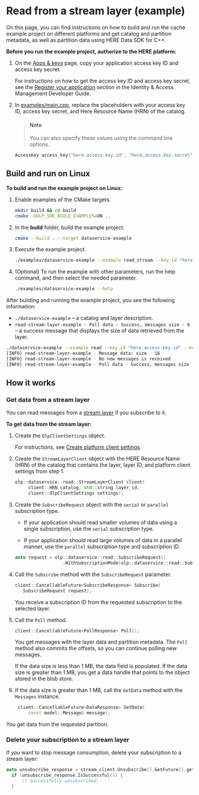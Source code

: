 # Read from a stream layer (example)

On this page, you can find instructions on how to build and run the cache example project on different platforms and get catalog and partition metadata, as well as partition data using HERE Data SDK for C++.

**Before you run the example project, authorize to the HERE platform:**

1. On the [Apps & keys](https://platform.here.com/admin/apps) page, copy your application access key ID and access key secret.

   For instructions on how to get the access key ID and access key secret, see the [Register your application](https://developer.here.com/documentation/identity-access-management/dev_guide/topics/plat-token.html#step-1-register-your-application) section in the Identity & Access Management Developer Guide.

2. In <a href="https://github.com/heremaps/here-data-sdk-cpp/blob/master/examples/main.cpp" target="_blank">examples/main.cpp</a>, replace the placeholders with your access key ID, access key secret, and Here Resource Name (HRN) of the catalog.

   > #### Note
   > You can also specify these values using the command line options.

   ```cpp
   AccessKey access_key{"here.access.key.id", "here.access.key.secret"};
   ```

## Build and run on Linux

**To build and run the example project on Linux:**

1. Enable examples of the CMake targets.

   ```bash
   mkdir build && cd build
   cmake -DOLP_SDK_BUILD_EXAMPLES=ON ..
   ```

2. In the **build** folder, build the example project.

   ```bash
   cmake --build . --target dataservice-example
   ```

3. Execute the example project.

   ```bash
   ./examples/dataservice-example --example read_stream --key_id "here.access.key.id" --key_secret "here.access.key.secret" --catalog "catalog"
   ```

4. (Optional) To run the example with other parameters, run the help command, and then select the needed parameter.

   ```bash
   ./examples/dataservice-example --help
   ```

After building and running the example project, you see the following information:

- `./dataservice-example` – a catalog and layer description.
- `read-stream-layer-example - Poll data - Success, messages size - 6` – a success message that displays the size of data retrieved from the layer.

```bash
./dataservice-example --example read --key_id "here.access.key.id" --key_secret "here.access.key.secret" --catalog "catalog" --layer_id "layer_id" --type-of-subscription "subscription_type"
[INFO] read-stream-layer-example - Message data: size - 16
[INFO] read-stream-layer-example - No new messages is received
[INFO] read-stream-layer-example - Poll data - Success, messages size - 6
```

## How it works

### Get data from a stream layer

You can read messages from a [stream layer](https://developer.here.com/olp/documentation/data-user-guide/portal/layers/layers.html#stream-layers) if you subscribe to it.

**To get data from the stream layer:**

1. Create the `OlpClientSettings` object.

   For instructions, see <a href="https://github.com/heremaps/here-data-sdk-cpp/blob/master/docs/create-platform-client-settings.md" target="_blank">Create platform client settings</a>.

2. Create the `StreamLayerClient` object with the HERE Resource Name (HRN) of the catalog that contains the layer, layer ID, and platform client settings from step 1.

   ```cpp
   olp::dataservice::read::StreamLayerClient client(
        client::HRN catalog, std::string layer_id,
        client::OlpClientSettings settings);
   ```

3. Create the `SubscribeRequest` object with the `serial` or `parallel` subscription type.

   - If your application should read smaller volumes of data using a single subscription, use the `serial` subscription type.

   - If your application should read large volumes of data in a parallel manner, use the `parallel` subscription type and subscription ID.

   ```cpp
   auto request = olp::dataservice::read::SubscribeRequest()
                     .WithSubscriptionMode(olp::dataservice::read::SubscribeRequest::SubscriptionMode::kSerial));
   ```

4. Call the `Subscribe` method with the `SubscribeRequest` parameter.

   ```cpp
   client::CancellableFuture<SubscribeResponse> Subscribe(
      SubscribeRequest request);
   ```

   You receive a subscription ID from the requested subscription to the selected layer.

5. Call the `Poll` method.

   ```cpp
   client::CancellableFuture<PollResponse> Poll();
   ```

   You get messages with the layer data and partition metadata. The `Poll` method also commits the offsets, so you can continue polling new messages.

   If the data size is less than 1 MB, the data field is populated. If the data size is greater than 1 MB, you get a data handle that points to the object stored in the blob store.

6. If the data size is greater than 1 MB, call the `GetData` method with the `Messages` instance.

   ```cpp
    client::CancellableFuture<DataResponse> GetData(
        const model::Message& message);
   ```

You get data from the requested partition.

### Delete your subscription to a stream layer

If you want to stop message consumption, delete your subscription to a stream layer:

```cpp
auto unsubscribe_response = stream_client.Unsubscribe().GetFuture().get();
  if (unsubscribe_response.IsSuccessful()) {
      // Successfully unsubscribed.
  }
```
